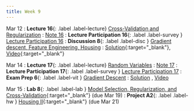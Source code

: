```yaml
---
title: Week 9
---
```



Mar 12
: **Lecture 16**{: .label .label-lecture} [Cross-Validation and Regularization](lecture/lec16)
    : [Note 16](https://ds100.org/course-notes/cv_regularization/cv_reg.html)
: **Lecture Participation 16**{: .label .label-survey } [Lecture Participation 16](https://app.sli.do/event/o1dWzgbZ1jRiVHTGdddUiu/embed/polls/9ec8c71e-96ce-40a6-9d9e-6d24fbb41fd3)
: **Discussion 8**{: .label .label-disc } [Gradient descent, Feature Engineering, Housing](https://drive.google.com/file/d/1W-9-3x_wCSfuP5Oh1ddWx2vjsVn3blLe/view?usp=sharing)
    : [Solution](https://drive.google.com/file/d/1j0XKdh2YyknRUViqHqD_Q-4aHuyIR2Wi){:target="_blank"},
    [Video](https://youtu.be/l_W6HVwFVZw?si=3VFFuNc-uU4sZ4w2){:target="_blank"}
    
Mar 14
: **Lecture 17**{: .label .label-lecture} [Random Variables](lecture/lec17)
    : [Note 17](https://ds100.org/course-notes/probability_1/probability_1.html)
: **Lecture Participation 17**{: .label .label-survey } [Lecture Participation 17](https://app.sli.do/event/toyQ2Rd8EN1aaPrjgyDwny/embed/polls/d17fe569-a7e3-48b0-bafd-cd30a29f42db)
: **Exam Prep 6**{: .label .label-vit } [Gradient Descent](https://drive.google.com/file/d/1Z5CMynW9iOs_zL_FpYhYLnDkQXtRtUnR/view?usp=sharing)
    : [Solution](https://drive.google.com/file/d/1WF4NJ-fUXUDpoWQQWJX09FNCNAIoIb1T/view?usp=sharing)
    , [Video](https://youtu.be/6DYkakwC3w0?si=Vnv_rilKde7mW3Ei)


Mar 15
: **Lab 8**{: .label .label-lab }  [Model Selection, Regularization, and Cross-Validation](https://data100.datahub.berkeley.edu/hub/user-redirect/git-pull?repo=https%3A%2F%2Fgithub.com%2FDS-100%2Fsp24-student&urlpath=lab%2Ftree%2Fsp24-student%2Flab%2Flab08%2Flab08.ipynb&branch=main){:target="_blank"} (due Mar 19)
: **Project A2**{: .label .label-hw } [Housing II](https://data100.datahub.berkeley.edu/hub/user-redirect/git-pull?repo=https%3A%2F%2Fgithub.com%2FDS-100%2Fsp24-student&urlpath=lab%2Ftree%2Fsp24-student%2Fproj%2FprojA2%2FprojA2.ipynb&branch=main){:target="_blank"} (due Mar 21)